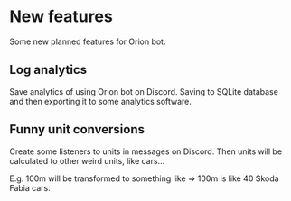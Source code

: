 # New features
Some new planned features for Orion bot.

## Log analytics
Save analytics of using Orion bot on Discord. Saving to SQLite database and then exporting it to some analytics software.


## Funny unit conversions
Create some listeners to units in messages on Discord. Then units will be calculated to other weird units, like cars...

E.g. 100m will be transformed to something like => 100m is like 40 Skoda Fabia cars.

